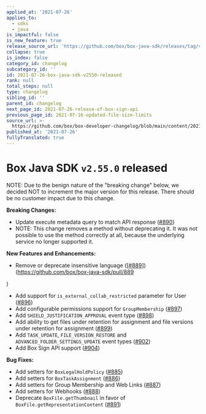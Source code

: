 ```yaml
---
applied_at: '2021-07-26'
applies_to:
  - sdks
  - java
is_impactful: false
is_new_feature: true
release_source_url: 'https://github.com/box/box-java-sdk/releases/tag/v2.55.0'
collapse: true
is_index: false
category_id: changelog
subcategory_id: ''
id: 2021-07-26-box-java-sdk-v2550-released
rank: null
total_steps: null
type: changelog
sibling_id: ''
parent_id: changelog
next_page_id: 2021-07-26-release-of-box-sign-api
previous_page_id: 2021-07-16-updated-file-size-limits
source_url: >-
  https://github.com/box/box-developer-changelog/blob/main/content/2021/07-26-box-java-sdk-v2550-released.md
published_at: '2021-07-26'
fullyTranslated: true
---
```

# Box Java SDK `v2.55.0` released

NOTE: Due to the benign nature of the "breaking change" below, we decided NOT to increment the major version for this release.  There should be no customer impact due to this change.

**Breaking Changes:**

* Update execute metadata query to match API response ([#890][1])
* NOTE: This change removes a method without deprecating it.  It was not possible to use the method correctly at all, because the underlying service no longer supported it.

**New Features and Enhancements:**

* Remove or deprecate insensitive language (\[[#889][2]])(<https://github.com/box/box-java-sdk/pull/889>

)

* Add support for `is_external_collab_restricted` parameter for User ([#896][3])
* Add configurable permissions support for `GroupMembership` ([#897][4])
* Add `SHIELD_JUSTIFICATION_APPROVAL` event type ([#898][5])
* Add ability to get files under retention for assignment and file versions under retention for assignment ([#899][6])
* Add `TASK_UPDATE`, `FILE_VERSION_RESTORE` and `ADVANCED_FOLDER_SETTINGS_UPDATE` event types ([#902][7])
* Add Box Sign API support ([#904][8])

**Bug Fixes:**

* Add setters for `BoxLegalHoldPolicy` ([#885][9])
* Add setters for `BoxTaskAssignment` ([#886][10])
* Add setters for Group Membership and Web Links ([#887][11])
* Add setters for Webhooks ([#888][12])
* Deprecate `BoxFile.getThumbnail` in favor of `BoxFile.getRepresentationContent` ([#891][13])

[1]: https://github.com/box/box-java-sdk/pull/890

[2]: https://github.com/box/box-java-sdk/issues/889

[3]: https://github.com/box/box-java-sdk/pull/896

[4]: https://github.com/box/box-java-sdk/pull/897

[5]: https://github.com/box/box-java-sdk/pull/898

[6]: https://github.com/box/box-java-sdk/pull/899

[7]: https://github.com/box/box-java-sdk/pull/902

[8]: https://github.com/box/box-java-sdk/pull/904

[9]: https://github.com/box/box-java-sdk/pull/885

[10]: https://github.com/box/box-java-sdk/pull/886

[11]: https://github.com/box/box-java-sdk/pull/887

[12]: https://github.com/box/box-java-sdk/pull/888

[13]: https://github.com/box/box-java-sdk/pull/891

